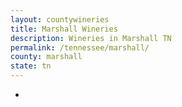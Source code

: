 ```yaml
---
layout: countywineries
title: Marshall Wineries
description: Wineries in Marshall TN
permalink: /tennessee/marshall/
county: marshall
state: tn
---
```

-
